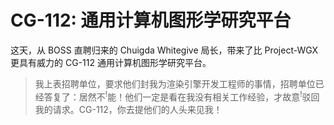 # CG-112: 通用计算机图形学研究平台

这天，从 BOSS 直聘归来的 Chuigda Whitegive 局长，带来了比 Project-WGX 更具有威力的 CG-112 通用计算机图形学研究平台。

> 我上表招聘单位，要求他们封我为渲染引擎开发工程师的事情，招聘单位已经答复了：居然不<sup>!</sup>能！他们一定是看在我没有相关工作经验，才故意<sup>!</sup>驳回我的请求。CG-112，你去提他们的人头来见我！
